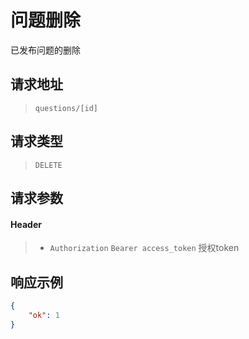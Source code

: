 # 问题删除

已发布问题的删除

## 请求地址

> `questions/[id]`

## 请求类型

> `DELETE`

## 请求参数

#### Header

> - `Authorization` `Bearer access_token` 授权token

## 响应示例

```json
{
    "ok": 1
}
```
